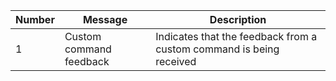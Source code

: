 | Number |Message |Description|
| --- | --- |---|
| 1  | Custom command feedback | Indicates that the feedback from a custom command is being received |
